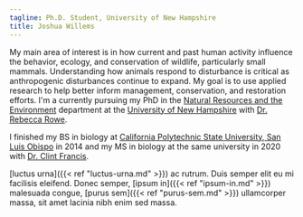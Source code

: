 ```yaml
---
tagline: Ph.D. Student, University of New Hampshire
title: Joshua Willems
---
```


My main area of interest is in how current and past human activity influence the behavior, ecology, and conservation of wildlife, particularly small mammals. Understanding how animals respond to disturbance is critical as anthropogenic disturbances continue to expand. My goal is to use applied research to help better inform management, conservation, and restoration efforts. I'm a currently pursuing my PhD in the [Natural Resources and the Environment](https://colsa.unh.edu/natural-resources-environment) department at the [University of New Hampshire](https://www.unh.edu/) with [Dr. Rebecca Rowe](https://colsa.unh.edu/person/rebecca-rowe).

I finished my BS in biology at [California Polytechnic State University, San Luis Obispo](https://www.calpoly.edu/) in 2014 and my MS in biology at the same university in 2020 with [Dr. Clint Francis](https://bio.calpoly.edu/content/clinton-francis).







[luctus urna]({{< ref "luctus-urna.md" >}}) ac rutrum. Duis semper elit eu mi facilisis eleifend. Donec semper, [ipsum in]({{< ref "ipsum-in.md" >}}) malesuada congue, [purus sem]({{< ref "purus-sem.md" >}}) ullamcorper massa, sit amet lacinia nibh enim sed massa.
